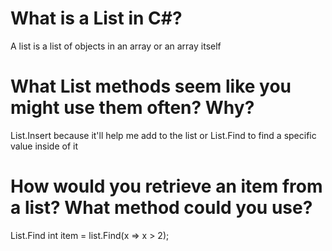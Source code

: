 # What is a List in C#?
A list is a list of objects in an array or an array itself
# What List methods seem like you might use them often? Why?
List.Insert because it'll help me add to the list or List.Find to find a specific value inside of it
# How would you retrieve an item from a list? What method could you use?
List.Find
    int item = list.Find(x => x > 2);